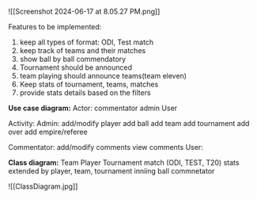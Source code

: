 ![[Screenshot 2024-06-17 at 8.05.27 PM.png]]

Features to be implemented:
1. keep all types of format: ODI, Test match
2. keep track of teams and their matches
3. show ball by ball commendatory
4. Tournament should be announced
5. team playing should announce teams(team eleven)
6. Keep stats of tournament, teams, matches
7. provide stats details based on the filters

**Use case diagram:**
Actor: 
	commentator
	admin
	User
		

Activity:
Admin:
		add/modify player
		add ball
		add team
		add tournament
		add over 
		add empire/referee
	
Commentator:
	add/modify comments
	view comments
User:


**Class diagram:**
	Team
	Player
	Tournament
	match (ODI, TEST, T20)
	stats extended by player, team, tournament
	inniing
	ball
	commnetator

	
![[ClassDiagram.jpg]]